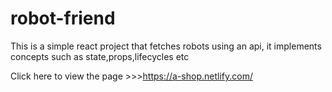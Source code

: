 # robot-friend
This is a simple react project that fetches robots using an api, it implements concepts such as state,props,lifecycles etc

Click here to view the page >>>https://a-shop.netlify.com/

